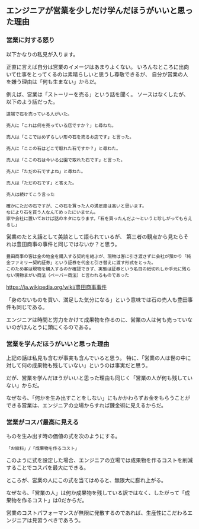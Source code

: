 

## エンジニアが営業を少しだけ学んだほうがいいと思った理由

### 営業に対する怒り

以下かなりの私見が入ります。

正直に言えば自分は営業のイメージはあまりよくない。
いろんなところに出向いて仕事をとってくるのは素晴らしいと思うし尊敬できるが、
自分が営業の人を嫌う理由は「何も生まない」からだ。

例えば、営業は「ストーリーを売る」という話を聞く。
ソースはなくしたが、以下のよう話だった。

```
道端で石を売っている人がいた。

売人に「これは何を売っている店ですか？」と尋ねた。

売人は「ここではめずらしい形の石を売るお店です」と言った。

売人に「ここの石はどこで取れた石ですか？」と尋ねた。

売人は「ここの石は今いる公園で取れた石です」と言った。

売人に「ただの石ですよね」と尋ねた。

売人は「ただの石です」と答えた。

売人は続けてこう言った

確かにただの石ですが、この石を買った人の満足度は高いと思います。
なにより石を買う人なんてめったにいません。
家や会社に置いておけば話のネタになります。「石を買ったんだよ～というと珍しがってもらえるし」
```

営業のたとえ話として美談として語られているが、
第三者の観点から見たらそれは豊田商事の事件と同じではないか？と思う。


```
豊田商事の客は金の地金を購入する契約を結ぶが、現物は客に引き渡さずに会社が預かり「純金ファミリー契約証券」という証券を代金と引き替えに渡す形式をとった。
このため客は現物を購入するのか確認できず、実態は証券という名目の紙切れしか手元に残らない現物まがい商法（ペーパー商法）と言われるものであった
```

https://ja.wikipedia.org/wiki/豊田商事事件

「身のないものを買い、満足した気分になる」という意味では石の売人も豊田事件も同じである。

エンジニアは時間と労力をかけて成果物を作るのに、営業の人は何も売っていないのがほんとうに頭にくるのである。


### 営業を学んだほうがいいと思った理由

上記の話は私見も含むが事実も含んでいると思う。
特に、「営業の人は世の中に対して何の成果物も残していない」というのは事実だと思う。

だが、営業を学んだほうがいいと思った理由も同じく「営業の人が何も残していない」からだ。

なぜなら、「何かを生み出すことをしない」にもかかわらずお金をもらうことができる営業は、エンジニアの立場からすれば錬金術に見えるからだ。


### 営業がコスパ最高に見える

ものを生み出す時の価値の式を次のようにする。

```
「お給料」/「成果物を作るコスト」
```

このように式を設定した場合、エンジニアの立場では成果物を作るコストを削減することでコスパを最大にできる。

ところが、営業の人にこの式を当てはめると、無限大に膨れ上がる。

なぜなら、「営業の人」は何か成果物を残している訳ではなく、したがって「成果物を作るコスト」は0だからだ。

営業のコストパフォーマンスが無限に発散するのであれば、生産性にこだわるエンジニアは見習うべきであろう。







